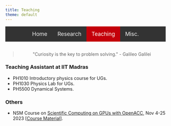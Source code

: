 ```yaml
---
title: Teaching
theme: default
---
```

<style>
    
/* Add a black background color to the top navigation */
.topnav {
  background-color: #333;
  overflow: hidden;
  display:flex;
  justify-content:center;
}

/* Style the links inside the navigation bar */
.topnav a {
  float: left;
  color: #f2f2f2;
  text-align: center;
  padding: 14px 16px;
  text-decoration: none;
  font-size: 17px;
}

/* Change the color of links on hover */
.topnav a:hover {
  background-color: #ddd;
  color: black;
}

/* Add a color to the active/current link */
.topnav a.active {
  background-color: #c4000a;
  color: white;
}
</style>
<div class="topnav">
<div>
  <a href="index.html">Home</a>
  <a href="res_pub_conf.html">Research</a>
  <a class="active" href="teaching.html">Teaching</a>
  <a href="misc.html">Misc.</a>
</div>
</div>
<br>

> <div align="center"> <p> "Curiosity is the key to problem solving." - Galileo Galilei </p> </div>

### Teaching Assistant at IIT Madras

- PH1010 Introductory physics course for UGs.
- PH1030 Physics Lab for UGs.
- PH5500 Dynamical Systems.

### Others

- NSM Course on [Scientific Computing on GPUs with OpenACC](http://www.cse.iitm.ac.in/~rupesh/events/openacc23/), Nov 4-25 2023 [[Course Material](https://dhrubajyoti98.github.io/teach_openacc23/)].